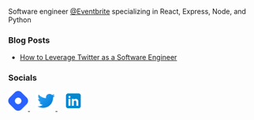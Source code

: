 Software engineer [@Eventbrite](http://eventbrite.com/) specializing in React, Express, Node, and Python


### Blog Posts 
- [How to Leverage Twitter as a Software Engineer](https://ashleypean.hashnode.dev/how-to-leverage-twitter-as-a-software-engineer)

### Socials
<a href = "https://ashleypean.hashnode.dev/">
  <img src="img/hashnode-logo.png" height="40px" width="40px">
</a>
&nbsp;&nbsp;
<a href = "https://twitter.com/ashleypeandev">
  <img src="img/twitter.svg" height="40px" width="40px">
</a>
&nbsp;&nbsp;
<a href = "https://www.linkedin.com/in/ashley-pean/">
  <img src="img/linkedin.svg" height="40px" width="40px">
</a>
